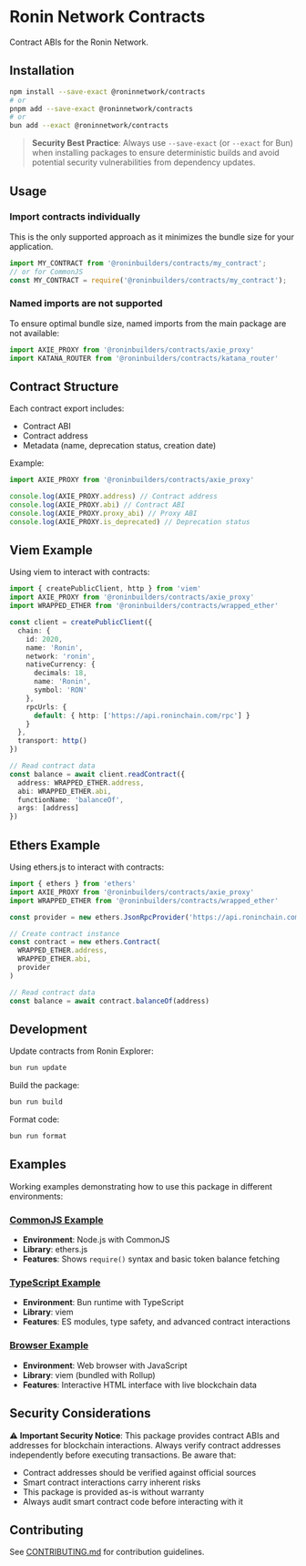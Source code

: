 # Ronin Network Contracts

Contract ABIs for the Ronin Network.

## Installation

```bash
npm install --save-exact @roninnetwork/contracts
# or
pnpm add --save-exact @roninnetwork/contracts
# or
bun add --exact @roninnetwork/contracts
```

> **Security Best Practice**: Always use `--save-exact` (or `--exact` for Bun) when installing packages to ensure deterministic builds and avoid potential security vulnerabilities from dependency updates.

## Usage

### Import contracts individually

This is the only supported approach as it minimizes the bundle size for your application.

```typescript
import MY_CONTRACT from '@roninbuilders/contracts/my_contract';
// or for CommonJS
const MY_CONTRACT = require('@roninbuilders/contracts/my_contract');
```

### Named imports are not supported

To ensure optimal bundle size, named imports from the main package are not available:

```typescript
import AXIE_PROXY from '@roninbuilders/contracts/axie_proxy'
import KATANA_ROUTER from '@roninbuilders/contracts/katana_router'
```

## Contract Structure

Each contract export includes:

- Contract ABI
- Contract address
- Metadata (name, deprecation status, creation date)

Example:

```typescript
import AXIE_PROXY from '@roninbuilders/contracts/axie_proxy'

console.log(AXIE_PROXY.address) // Contract address
console.log(AXIE_PROXY.abi) // Contract ABI
console.log(AXIE_PROXY.proxy_abi) // Proxy ABI
console.log(AXIE_PROXY.is_deprecated) // Deprecation status
```

## Viem Example

Using viem to interact with contracts:

```typescript
import { createPublicClient, http } from 'viem'
import AXIE_PROXY from '@roninbuilders/contracts/axie_proxy'
import WRAPPED_ETHER from '@roninbuilders/contracts/wrapped_ether'

const client = createPublicClient({
  chain: {
    id: 2020,
    name: 'Ronin',
    network: 'ronin',
    nativeCurrency: {
      decimals: 18,
      name: 'Ronin',
      symbol: 'RON'
    },
    rpcUrls: {
      default: { http: ['https://api.roninchain.com/rpc'] }
    }
  },
  transport: http()
})

// Read contract data
const balance = await client.readContract({
  address: WRAPPED_ETHER.address,
  abi: WRAPPED_ETHER.abi,
  functionName: 'balanceOf',
  args: [address]
})
```

## Ethers Example

Using ethers.js to interact with contracts:

```typescript
import { ethers } from 'ethers'
import AXIE_PROXY from '@roninbuilders/contracts/axie_proxy'
import WRAPPED_ETHER from '@roninbuilders/contracts/wrapped_ether'

const provider = new ethers.JsonRpcProvider('https://api.roninchain.com/rpc')

// Create contract instance
const contract = new ethers.Contract(
  WRAPPED_ETHER.address,
  WRAPPED_ETHER.abi,
  provider
)

// Read contract data
const balance = await contract.balanceOf(address)
```

## Development

Update contracts from Ronin Explorer:

```bash
bun run update
```

Build the package:

```bash
bun run build
```

Format code:

```bash
bun run format
```

## Examples

Working examples demonstrating how to use this package in different environments:

### [CommonJS Example](https://github.com/roninbuilders/contracts/tree/main/examples/commonjs)
- **Environment**: Node.js with CommonJS
- **Library**: ethers.js
- **Features**: Shows `require()` syntax and basic token balance fetching

### [TypeScript Example](https://github.com/roninbuilders/contracts/tree/main/examples/typescript)
- **Environment**: Bun runtime with TypeScript
- **Library**: viem
- **Features**: ES modules, type safety, and advanced contract interactions

### [Browser Example](https://github.com/roninbuilders/contracts/tree/main/examples/browser)
- **Environment**: Web browser with JavaScript
- **Library**: viem (bundled with Rollup)
- **Features**: Interactive HTML interface with live blockchain data

## Security Considerations

⚠️ **Important Security Notice**: This package provides contract ABIs and addresses for blockchain interactions. Always verify contract addresses independently before executing transactions. Be aware that:

- Contract addresses should be verified against official sources
- Smart contract interactions carry inherent risks
- This package is provided as-is without warranty
- Always audit smart contract code before interacting with it

## Contributing

See [CONTRIBUTING.md](./CONTRIBUTING.md) for contribution guidelines.
